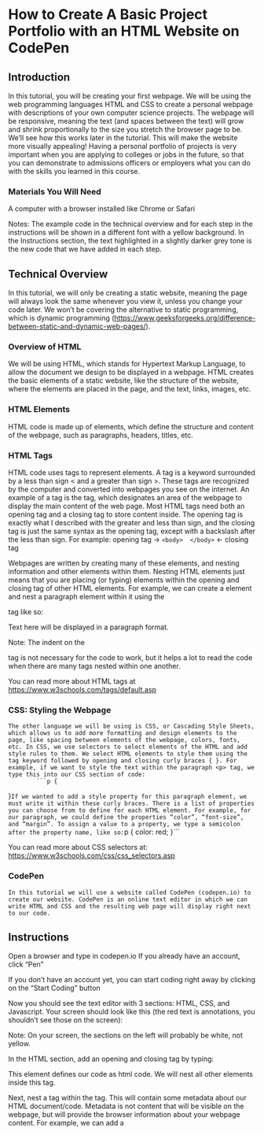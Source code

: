 # How to Create A Basic Project Portfolio with an HTML Website on CodePen

## Introduction
In this tutorial, you will be creating your first webpage. We will be using the web programming languages HTML and CSS to create a personal webpage with descriptions of your own computer science projects. The webpage will be responsive, meaning the text (and spaces between the text) will grow and shrink proportionally to the size you stretch the browser page to be. We’ll see how this works later in the tutorial. This will make the website more visually appealing! Having a personal portfolio of projects is very important when you are applying to colleges or jobs in the future, so that you can demonstrate to admissions officers or employers what you can do with the skills you learned in this course.

### Materials You Will Need
A computer with a browser installed like Chrome or Safari

Notes: 
The example code in the technical overview and for each step in the instructions will be shown in a different font with a yellow background. 
In the Instructions section, the text highlighted in a slightly darker grey tone is the new code that we have added in each step.

## Technical Overview
In this tutorial, we will only be creating a static website, meaning the page will always look the same whenever you view it, unless you change your code later. We won’t be covering the alternative to static programming, which is dynamic programming (https://www.geeksforgeeks.org/difference-between-static-and-dynamic-web-pages/).

### Overview of HTML
We will be using HTML, which stands for Hypertext Markup Language, to allow the document we design to be displayed in a webpage. HTML creates the basic elements of a static website, like the structure of the website, where the elements are placed in the page, and the text, links, images, etc. 

### HTML Elements
HTML code is made up of elements, which define the structure and content of the webpage, such as paragraphs, headers, titles, etc.

### HTML Tags
HTML code uses tags to represent elements. A tag is a keyword surrounded by a less than sign < and a greater than sign >. These tags are recognized by the computer and converted into webpages you see on the internet. An example of a tag is the <body> tag, which designates an area of the webpage to display the main content of the web page. Most HTML tags need both an opening tag and a closing tag to store content inside. The opening tag is exactly what I described with the greater and less than sign, and the closing tag is just the same syntax as the opening tag, except with a backslash after the less than sign. For example:
	opening tag →   ```<body>  </body>```   ← closing tag

Webpages are written by creating many of these elements, and nesting information and other elements within them. Nesting HTML elements just means that you are placing (or typing) elements within the opening and closing tag of other HTML elements. For example, we can create a <body> element and nest a paragraph element within it using the <p> tag like so:
<body>
<p> Text here will be displayed in a paragraph format. </p>
</body>
Note: The indent on the <p> tag is not necessary for the code to work, but it helps a lot to read the code when there are many tags nested within one another.

You can read more about HTML tags at https://www.w3schools.com/tags/default.asp

### CSS: Styling the Webpage
	The other language we will be using is CSS, or Cascading Style Sheets, which allows us to add more formatting and design elements to the page, like spacing between elements of the webpage, colors, fonts, etc. In CSS, we use selectors to select elements of the HTML and add style rules to them. We select HTML elements to style them using the tag keyword followed by opening and closing curly braces { }. For example, if we want to style the text within the paragraph <p> tag, we type this into our CSS section of code:
			```p {
			   
}```
If we wanted to add a style property for this paragraph element, we must write it within these curly braces. There is a list of properties you can choose from to define for each HTML element. For example, for our paragraph, we could define the properties “color”, “font-size”, and “margin”. To assign a value to a property, we type a semicolon after the property name, like so:
			```p {
			    color: red;
}```

You can read more about CSS selectors at: https://www.w3schools.com/css/css_selectors.asp

### CodePen
	In this tutorial we will use a website called CodePen (codepen.io) to create our website. CodePen is an online text editor in which we can write HTML and CSS and the resulting web page will display right next to our code.

## Instructions
Open a browser and type in codepen.io
If you already have an account, click “Pen”


If you don’t have an account yet, you can start coding right away by clicking on the “Start Coding” button



Now you should see the text editor with 3 sections: HTML, CSS, and Javascript. Your screen should look like this (the red text is annotations, you shouldn’t see those on the screen):

 

Note: On your screen, the sections on the left will probably be white, not yellow.

In the HTML section, add an opening and closing <html> tag by typing:


This element defines our code as html code. We will nest all other elements inside this tag.

Next, nest a <head> tag within the <html> tag. This will contain some metadata about our HTML document/code. Metadata is not content that will be visible on the webpage, but will provide the browser information about your webpage content. For example, we can add a <title> tag within the <head> tag to tell the browser that we’ve given a name to our webpage, like so:



You can change the “Your Name Portfolio” to your actual name.

Note: Remember that the indentations we’ve added (as well as the words being all lowercase) aren’t necessary for our code to work. They just make the code easier to read. 

We also need to add a tag called <meta> in order to make our page responsive. You can see that this tag has some extra text next to the name. These are attributes of the tag, which add more information about the tag. We won’t be using attributes in the rest of the tutorial, so it’s okay if you don’t fully understand this tag.



The width=device-width attribute “sets the width of the page to follow the screen-width of the device” 
The “initial-scale=1.0” sets the initial zoom level when the page is first loaded by the browser. 
You can read more about HTML attributes here: https://www.w3schools.com/html/html_attributes.asp

Now, type in a <body> tag. This is where the bulk of our webpage’s content will go. This element usually comes after the <head> tag in HTML code.


Since we’re making a personal portfolio, we will probably want to display our name at the top of the webpage, with some heading like “Naomi’s Portfolio”. To do this, add an <h1> tag. This will make the text within the tag large, like a header.


This is the first bit of content that will be visible on the page! Note that the content in our <body> tag is not styled with CSS yet, so it may look a little ugly. It should look like this: 



Now, we’ll add our first project title and description. To do this, add an <h2> tag. The <h2> tag is a header element like <h1>, except the text nested within the tag will look slighty smaller on the web page. We will also add our project description in plain text, and since that text is within the <body> tag, it will be displayed on our webpage, too.


So far, your web page should look like this:



To add more projects, just add a new <h2> tag after your last project description, and new project description after that. For example:



Now, we will style our page with CSS! CodePen automatically links the CSS to the HTML, so all we have to do is type our CSS style properties into the CSS section of the CodePen text editor.

To add style to the body tag, type this block of code into the CSS section (labelled “CSS”, located below the HTML section).

 

Here, we used the CSS selector feature of the language to select the body element from our HTML and add some rules to style the text and elements in it. The properties in this block of code are “text-align” and “font”. For “text-align”, we define that we want the text to be aligned in the center by typing “center” after the colon. For “font”, we define the size of the font, then type a space, then type the font family name. It’s important to end each styling rule with a semicolon. 
	Since all of the text we added is nested within the body tag, these properties will apply to everything we have displayed on our web page.

Now, your web page should look like this:



All of the text in the body of the page is centered, and in Georgia font. This is our final product! 

You can click the “Save” button at the top of the screen to save your project to your CodePen portfolio.



## How Our Web Page is Responsive
Notice the “vw” next to the “2.5” font size in our CSS. 

This is the unit of the font size. We could type out “px” which stands for pixels. When we use “vw” instead of “px”, we are telling the browser that we want the font size to be proportional to the size of the browser window. If we had used “px”, the font would always be a fixed size. 

1vw = 1% of the window width
2.5vw = 2.5% of the window width
10vw = 10% of the window width
etc…

You can test this by shrinking or expanding the window size, and you will notice that the text shrinks and expands with it, rather than staying the same size. You can see in this screenshot that I’ve shrunk my window and the size of the text shrunk too:



## Conclusion
	You’ve now created your first responsive personal webpage to demonstrate your computer science projects. Congratulations! In this tutorial, we covered a lot of material like HTML elements, tags, and attributes. We also discussed CSS properties and how to style a responsive web page using these properties. There is much more to learn about web page development, so check out these resources if you want to keep learning:
HTML: https://www.w3schools.com/html/default.asp
CSS: https://www.w3schools.com/css/default.asp
Responsive Web Design: https://www.w3schools.com/html/html_responsive.asp
